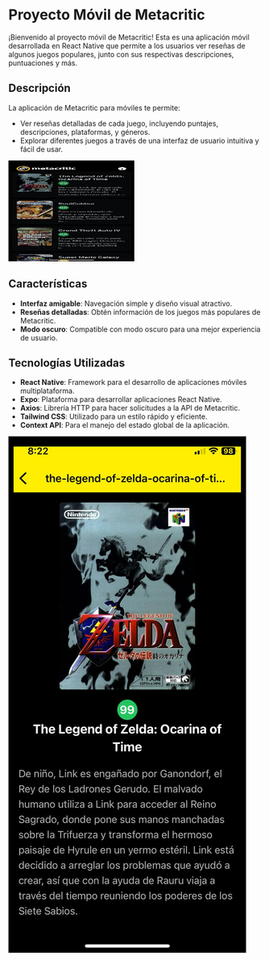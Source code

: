 # Proyecto Móvil de Metacritic

¡Bienvenido al proyecto móvil de Metacritic! Esta es una aplicación móvil desarrollada en React Native que permite a los usuarios ver reseñas de algunos juegos populares, junto con sus respectivas descripciones, puntuaciones y más.

## Descripción

La aplicación de Metacritic para móviles te permite:

- Ver reseñas detalladas de cada juego, incluyendo puntajes, descripciones, plataformas, y géneros.
- Explorar diferentes juegos a través de una interfaz de usuario intuitiva y fácil de usar.

<img src="./assets/1.jpg" alt="Antes Habia una imagen" width="250" height="200"/>


## Características

- **Interfaz amigable**: Navegación simple y diseño visual atractivo.
- **Reseñas detalladas**: Obtén información de los juegos más populares de Metacritic.
- **Modo oscuro**: Compatible con modo oscuro para una mejor experiencia de usuario.

## Tecnologías Utilizadas

- **React Native**: Framework para el desarrollo de aplicaciones móviles multiplataforma.
- **Expo**: Plataforma para desarrollar aplicaciones React Native.
- **Axios**: Librería HTTP para hacer solicitudes a la API de Metacritic.
- **Tailwind CSS**: Utilizado para un estilo rápido y eficiente.
- **Context API**: Para el manejo del estado global de la aplicación.

![Antes Habia una imagen](./assets/2.jpg)
